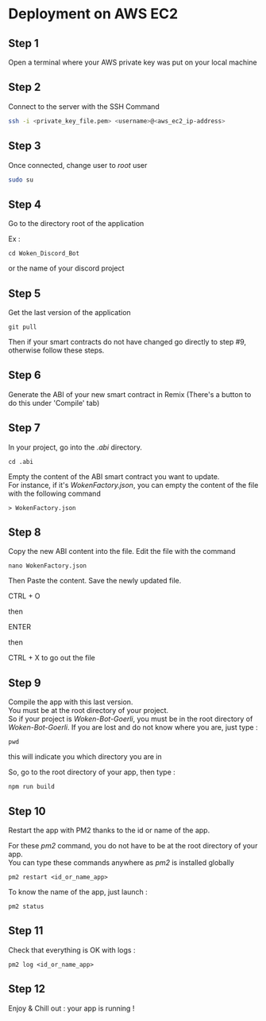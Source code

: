 # Deployment on AWS EC2

## Step 1
Open a terminal where your AWS private key was put on your local machine


## Step 2
Connect to the server with the SSH Command 

```sh
ssh -i <private_key_file.pem> <username>@<aws_ec2_ip-address>
```


## Step 3

Once connected, change user to _root_ user

```sh
sudo su
```


## Step 4

Go to the directory root of the application

Ex : 

```
cd Woken_Discord_Bot
```

or the name of your discord project

## Step 5

Get the last version of the application

```
git pull
```

Then if your smart contracts do not have changed go directly to step #9, 
otherwise follow these steps.

## Step 6
Generate the ABI of your new smart contract in Remix (There's a button to do this under 'Compile' tab)

## Step 7

In your project, go into the _.abi_ directory.<br>

```
cd .abi
```

Empty the content of the ABI smart contract you want to update.<br>
For instance, if it's _WokenFactory.json_, you can empty the content of the file with the following command

```
> WokenFactory.json
```

## Step 8

Copy the new ABI content into the file.
Edit the file with the command 

```
nano WokenFactory.json
```

Then Paste the content.
Save the newly updated file.

CTRL + O <br>

then <br>

ENTER <br>

then <br>

CTRL + X to go out the file<br>



## Step 9

Compile the app with this last version.<br>
You must be at the root directory of your project.<br>
So if your project is _Woken-Bot-Goerli_, you must be in the root directory of _Woken-Bot-Goerli_.
If you are lost and do not know where you are, just type : 

```
pwd
```

this will indicate you which directory you are in

So, go to the root directory of your app, then type : 

```
npm run build
```


## Step 10

Restart the app with PM2 thanks to the id or name of the app.
<br>

For these _pm2_ command, you do not have to be at the root directory of your app.
<br>
You can type these commands anywhere as _pm2_ is installed globally

```
pm2 restart <id_or_name_app>
```

To know the name of the app, just launch : 

```
pm2 status
```

## Step 11

Check that everything is OK with logs : 

```
pm2 log <id_or_name_app>
```

## Step 12

Enjoy & Chill out : your app is running !










